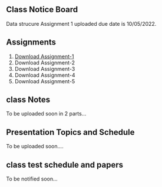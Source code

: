 ## Class Notice Board

Data strucure Assignment 1 uploaded due date is 10/05/2022.

## Assignments

1.  [Download Assignment-1](https://docs.google.com/document/d/1gDON_-KMbD1hsCnalpRqlN-c1otolRPnRd3XSruL1qQ/edit?usp=sharing)
2.  Download Assignment-2 
3.  Download Assignment-3
4.  Download Assignment-4
5.  Download Assignment-5



## class Notes

To be uploaded soon in 2 parts...



## Presentation Topics and Schedule

To be uploaded soon....


## class test schedule and papers

To be notified soon...
